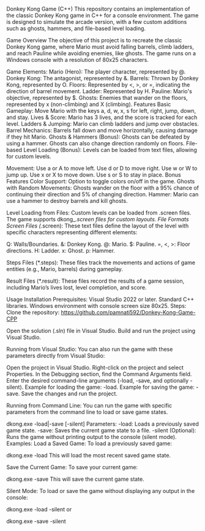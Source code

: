 Donkey Kong Game (C++)
This repository contains an implementation of the classic Donkey Kong game in C++ for a console environment. The game is designed to simulate the arcade version, with a few custom additions such as ghosts, hammers, and file-based level loading.


Game Overview
The objective of this project is to recreate the classic Donkey Kong game, where Mario must avoid falling barrels, climb ladders, and reach Pauline while avoiding enemies, like ghosts. The game runs on a Windows console with a resolution of 80x25 characters.

Game Elements:
Mario (Hero): The player character, represented by @.
Donkey Kong: The antagonist, represented by &.
Barrels: Thrown by Donkey Kong, represented by O.
Floors: Represented by <, >, or =, indicating the direction of barrel movement.
Ladder: Represented by H.
Pauline: Mario's objective, represented by $.
Ghosts: Enemies that wander on the floors, represented by x (non-climbing) and X (climbing).
Features
Basic Gameplay: Move Mario with the keys a, d, w, x, s for left, right, jump, down, and stay.
Lives & Score: Mario has 3 lives, and the score is tracked for each level.
Ladders & Jumping: Mario can climb ladders and jump over obstacles.
Barrel Mechanics: Barrels fall down and move horizontally, causing damage if they hit Mario.
Ghosts & Hammers (Bonus): Ghosts can be defeated by using a hammer. Ghosts can also change direction randomly on floors.
File-based Level Loading (Bonus): Levels can be loaded from text files, allowing for custom levels.

Movement:
Use a or A to move left.
Use d or D to move right.
Use w or W to jump up.
Use x or X to move down.
Use s or S to stay in place.
Bonus Features
Color Support: Option to toggle colors on/off in the game.
Ghosts with Random Movements: Ghosts wander on the floor with a 95% chance of continuing their direction and 5% of changing direction.
Hammer: Mario can use a hammer to destroy barrels and kill ghosts.

Level Loading from Files: Custom levels can be loaded from .screen files. The game supports dkong_*.screen files for custom layouts.
File Formats
Screen Files (*.screen):
These text files define the layout of the level with specific characters representing different elements:

Q: Walls/Boundaries.
&: Donkey Kong.
@: Mario.
$: Pauline.
=, <, >: Floor directions.
H: Ladder.
x: Ghost.
p: Hammer.

Steps Files (*.steps):
These files track the movements and actions of game entities (e.g., Mario, barrels) during gameplay.

Result Files (*.result):
These files record the results of a game session, including Mario’s lives lost, level completion, and score.

Usage
Installation
Prerequisites:
Visual Studio 2022 or later.
Standard C++ libraries.
Windows environment with console screen size 80x25.
Steps:
Clone the repository: 
https://github.com/pamnati592/Donkey-Kong-Game-CPP

Open the solution (.sln) file in Visual Studio.
Build and run the project using Visual Studio.

Running from Visual Studio:
You can also run the game with these parameters directly from Visual Studio:

Open the project in Visual Studio.
Right-click on the project and select Properties.
In the Debugging section, find the Command Arguments field.
Enter the desired command-line arguments (-load, -save, and optionally -silent).
Example for loading the game: -load.
Example for saving the game: -save.
Save the changes and run the project.

Running from Command Line:
You can run the game with specific parameters from the command line to load or save game states.

dkong.exe -load|-save [-silent]
Parameters:
-load: Loads a previously saved game state.
-save: Saves the current game state to a file.
-silent (Optional): Runs the game without printing output to the console (silent mode).
Examples:
Load a Saved Game: To load a previously saved game:

dkong.exe -load
This will load the most recent saved game state.

Save the Current Game: To save your current game:

dkong.exe -save
This will save the current game state.

Silent Mode: To load or save the game without displaying any output in the console:

dkong.exe -load -silent
or

dkong.exe -save -silent


